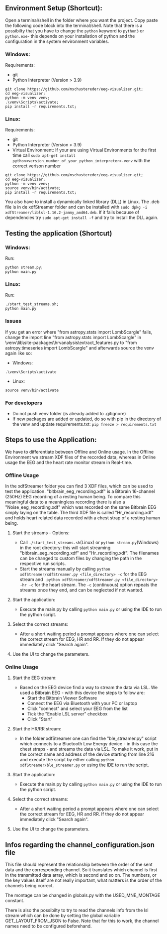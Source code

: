 ## Environment Setup (Shortcut):
Open a terminal/shell in the folder where you want the project. Copy paste the following code block into the terminal/shell. Note that there is a possibilty that you have to change the ```python``` keyword to ```python3``` or ```python.exe```- this depends on your installation of python and the configuration in the system environment variables.

### Windows:
Requirements: 
* git 
* Python Interpreter (Version > 3.9)


```
git clone https://github.com/mschustereder/eeg-visualizer.git;
cd eeg-visualizer;
python -m venv venv;
.\venv\Scripts\activate;
pip install -r requirements.txt;
```
### Linux:
Requirements: 
* git 
* Python Interpreter (Version > 3.9)
* Virtual Environment: If your are using Virtual Environments for the first time call ```sudo apt-get install python<version_number_of_your_python_interpreter>-venv``` with the correct verison number

```
git clone https://github.com/mschustereder/eeg-visualizer.git;
cd eeg-visualizer;
python -m venv venv;
source venv/bin/activate;
pip install -r requirements.txt;
```
You also have to install a dynamically linked library (DLL) in Linux. The .deb file is in de xdfStreamer folder and can be installed with ```sudo dpkg -i xdfStreamer/liblsl-1.16.2-jammy_amd64.deb```. If it fails because of dependencies try ```sudo apt-get install -f``` and try to install the DLL again.

## Testing the application (Shortcut)
### Windows:
Run:
```
python stream.py;
python main.py
```

### Linux:
Run:
```
./start_test_streams.sh;
python main.py
```

### Issues
If you get an error where "from astropy.stats import LombScargle" fails, change the import line "from astropy.stats import LombScargle" in \venv\lib\site-packages\hrvanalysis\extract_features.py to "from astropy.timeseries import LombScargle" and afterwards source the venv again like so:

- Windows:
```
.\venv\Scripts\activate
```
- Linux:
```
source venv/bin/activate
```

### For developers
- Do not push venv folder (is already added to .gitignore)
- If new packages are added or updated, do so with pip in the directory of the venv and update requirements.txt: ```pip freeze > requirements.txt```

## Steps to use the Application:

We have to differentiate between Offline and Online usage. In the Offline Environment we stream XDF files of the recorded data, whereas in Online usage the EEG and the heart rate monitor stream in Real-time.

### Offline Usage

In the xdfStreamer folder you can find 3 XDF files, which can be used to test the application. "bitbrain_eeg_recording.xdf" is a Bitbrain 16-channel (250Hz) EEG recording of a resting human being. To compare this meaningful data to a meaningless recording there is also a "Noise_eeg_recording.xdf" which was recorded on the same Bitbrain EEG simply laying on the table. The third XDF file is called "Hr_recording.xdf" and holds heart related data recorded with a chest strap of a resting human being.

1. Start the streams - Options:
    * Call ```./start_test_streams.sh```(Linux) or ```python stream.py```(Windows) in the root directory: this will start streaming "bitbrain_eeg_recording.xdf" and "Hr_recording.xdf". The filenames can be changed to custom files by changing the path in the respective run scripts.
    * Start the streams manually by calling ```python xdfStreamer/xdfStreamer.py <file_directory> -c``` for the EEG stream and ``` python xdfStreamer/xdfStreamer.py <file_directory> -hr -c``` for the heart stream. The ```-c``` (continuous) option repeats the streams once they end, and can be neglected if not wanted. 

2. Start the application:
    * Execute the main.py by calling ```python main.py``` or using the IDE to run the python script. 

3. Select the correct streams:
    * After a short waiting period a prompt appears where one can select the correct stream for EEG, HR and RR. If they do not appear immediately click "Search again".

4. Use the UI to change the parameters.

### Online Usage

1. Start the EEG stream:
    * Based on the EEG device find a way to stream the data via LSL. We used a Bitbrain EEG - with this device the steps to follow are:
        * Start the Bitbrain Viewer Software
        * Connect the EEG via Bluetooth with your PC or laptop
        * Click "connect" and select your EEG from the list
        * Tick the "Enable LSL server" checkbox
        * Click "Start"

2. Start the HR/RR stream:
    * In the folder xdfStreamer one can find the "ble_streamer.py" script which connects to a Bluetooth Low Energy device - in this case the chest straps - and streams the data via LSL. To make it work, put in the correct name and address of the device starting from line 216 and execute the script by either calling ```python xdfStreamer/ble_streamer.py``` or using the IDE to run the script. 

3. Start the application:
    * Execute the main.py by calling ```python main.py``` or using the IDE to run the python script. 

4. Select the correct streams:
    * After a short waiting period a prompt appears where one can select the correct stream for EEG, HR and RR. If they do not appear immediately click "Search again".

5. Use the UI to change the parameters.


## Infos regarding the channel_configuration.json file

This file should represent the relationship between the order of the sent data and the corresponding channel. So it translates which channel is first in the transmitted data array, which is second and so on. The numbers, or the key values itself are not really important, what matters is the order of the channels being correct.

The montage can be changed in globals.py with the USED_MNE_MONTAGE constant.

There is also the possibilty to try to read the channels info from the lsl stream which can be done by setting the global variable GET_LAYOUT_FROM_JSON to False. Note that for this to work, the channel names need to be configured beforehand.

